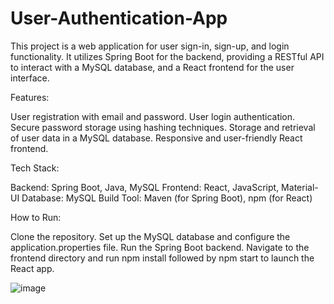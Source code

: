 # User-Authentication-App
This project is a web application for user sign-in, sign-up, and login functionality. It utilizes Spring Boot for the backend, providing a RESTful API to interact with a MySQL database, and a React frontend for the user interface.

Features:

User registration with email and password.
User login authentication.
Secure password storage using hashing techniques.
Storage and retrieval of user data in a MySQL database.
Responsive and user-friendly React frontend.

Tech Stack:

Backend: Spring Boot, Java, MySQL
Frontend: React, JavaScript, Material-UI
Database: MySQL
Build Tool: Maven (for Spring Boot), npm (for React)

How to Run:

Clone the repository.
Set up the MySQL database and configure the application.properties file.
Run the Spring Boot backend.
Navigate to the frontend directory and run npm install followed by npm start to launch the React app.


![image](https://github.com/Fuziune/User-Authentication-App/assets/126860723/600cfbdb-7a60-4a44-ad5d-97bd142a5e64)
